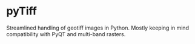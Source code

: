 # pyTiff
Streamlined handling of geotiff images in Python. Mostly keeping in mind compatibility with PyQT and multi-band rasters.

